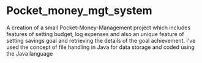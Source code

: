 # Pocket_money_mgt_system
A creation of a small Pocket-Money-Management project which includes features of setting budget, log expenses and also an unique feature of setting savings goal and retrieving the details of the goal achievement. I've used the concept of file handling in Java for data storage and coded using the Java language 
